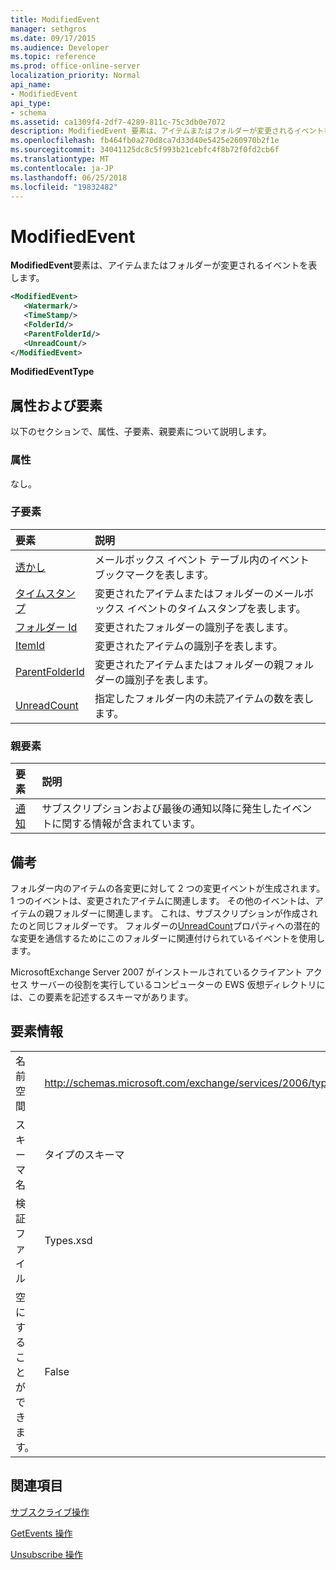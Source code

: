 ```yaml
---
title: ModifiedEvent
manager: sethgros
ms.date: 09/17/2015
ms.audience: Developer
ms.topic: reference
ms.prod: office-online-server
localization_priority: Normal
api_name:
- ModifiedEvent
api_type:
- schema
ms.assetid: ca1309f4-2df7-4289-811c-75c3db0e7072
description: ModifiedEvent 要素は、アイテムまたはフォルダーが変更されるイベントを表します。
ms.openlocfilehash: fb464fb0a270d8ca7d33d40e5425e260970b2f1e
ms.sourcegitcommit: 34041125dc8c5f993b21cebfc4f8b72f0fd2cb6f
ms.translationtype: MT
ms.contentlocale: ja-JP
ms.lasthandoff: 06/25/2018
ms.locfileid: "19832482"
---
```

# <a name="modifiedevent"></a>ModifiedEvent

**ModifiedEvent**要素は、アイテムまたはフォルダーが変更されるイベントを表します。 
  
```xml
<ModifiedEvent>
   <Watermark/>
   <TimeStamp/>
   <FolderId/>
   <ParentFolderId/>
   <UnreadCount/>
</ModifiedEvent>
```

 **ModifiedEventType**
## <a name="attributes-and-elements"></a>属性および要素

以下のセクションで、属性、子要素、親要素について説明します。
  
### <a name="attributes"></a>属性

なし。
  
### <a name="child-elements"></a>子要素

|**要素**|**説明**|
|:-----|:-----|
|[透かし](watermark.md) <br/> |メールボックス イベント テーブル内のイベント ブックマークを表します。  <br/> |
|[タイムスタンプ](timestamp.md) <br/> |変更されたアイテムまたはフォルダーのメールボックス イベントのタイムスタンプを表します。  <br/> |
|[フォルダー Id](folderid.md) <br/> |変更されたフォルダーの識別子を表します。  <br/> |
|[ItemId](itemid.md) <br/> |変更されたアイテムの識別子を表します。  <br/> |
|[ParentFolderId](parentfolderid.md) <br/> |変更されたアイテムまたはフォルダーの親フォルダーの識別子を表します。  <br/> |
|[UnreadCount](unreadcount.md) <br/> |指定したフォルダー内の未読アイテムの数を表します。  <br/> |
   
### <a name="parent-elements"></a>親要素

|**要素**|**説明**|
|:-----|:-----|
|[通知](notification-ex15websvcsotherref.md) <br/> |サブスクリプションおよび最後の通知以降に発生したイベントに関する情報が含まれています。  <br/> |
   
## <a name="remarks"></a>備考

フォルダー内のアイテムの各変更に対して 2 つの変更イベントが生成されます。 1 つのイベントは、変更されたアイテムに関連します。 その他のイベントは、アイテムの親フォルダーに関連します。 これは、サブスクリプションが作成されたのと同じフォルダーです。 フォルダーの[UnreadCount](unreadcount.md)プロパティへの潜在的な変更を通信するためにこのフォルダーに関連付けられているイベントを使用します。 
  
MicrosoftExchange Server 2007 がインストールされているクライアント アクセス サーバーの役割を実行しているコンピューターの EWS 仮想ディレクトリには、この要素を記述するスキーマがあります。
  
## <a name="element-information"></a>要素情報

|||
|:-----|:-----|
|名前空間  <br/> |http://schemas.microsoft.com/exchange/services/2006/types  <br/> |
|スキーマ名  <br/> |タイプのスキーマ  <br/> |
|検証ファイル  <br/> |Types.xsd  <br/> |
|空にすることができます。  <br/> |False  <br/> |
   
## <a name="see-also"></a>関連項目



[サブスクライブ操作](subscribe-operation.md)
  
[GetEvents 操作](getevents-operation.md)
  
[Unsubscribe 操作](unsubscribe-operation.md)

